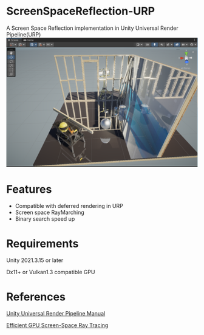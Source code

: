 # ScreenSpaceReflection-URP
A Screen Space Reflection implementation in Unity Universal Render Pipeline(URP)
![Alt text](_pic/image.png)
# Features
- Compatible with deferred rendering in URP
- Screen space RayMarching
- Binary search speed up

# Requirements
Unity 2021.3.15 or later

Dx11+ or Vulkan1.3 compatible GPU
# References
[Unity Universal Render Pipeline Manual](https://docs.unity3d.com/Packages/com.unity.render-pipelines.universal@16.0/manual/)

[Efficient GPU Screen-Space Ray Tracing](https://www.gdcvault.com/play/1022186/Efficient-GPU-Screen-Space-Ray)